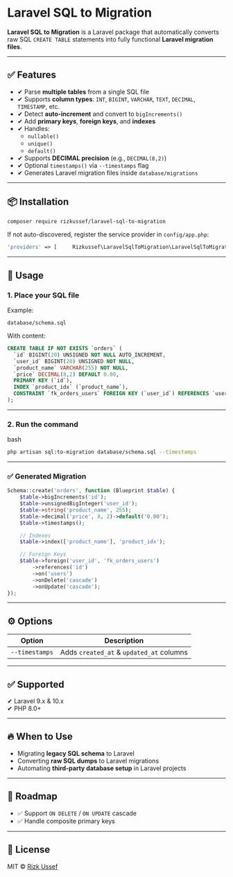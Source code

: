 # **Laravel SQL to Migration**

**Laravel SQL to Migration** is a Laravel package that automatically converts raw SQL `CREATE TABLE` statements into fully functional **Laravel migration files**.

---

## ✅ **Features**

- ✔ Parse **multiple tables** from a single SQL file
- ✔ Supports **column types**: `INT`, `BIGINT`, `VARCHAR`, `TEXT`, `DECIMAL`, `TIMESTAMP`, etc.
- ✔ Detect **auto-increment** and convert to `bigIncrements()`
- ✔ Add **primary keys**, **foreign keys**, and **indexes**
- ✔ Handles:
    - `nullable()`
    - `unique()`
    - `default()`
- ✔ Supports **DECIMAL precision** (e.g., `DECIMAL(8,2)`)
- ✔ Optional `timestamps()` via `--timestamps` flag
- ✔ Generates Laravel migration files inside `database/migrations`
---
## 📦 **Installation**

```bash
composer require rizkussef/laravel-sql-to-migration
```

If not auto-discovered, register the service provider in `config/app.php`:

```php
'providers' => [     Rizkussef\LaravelSqlToMigration\LaravelSqlToMigrationServiceProvider::class, ],
```

---

## 🚀 **Usage**

### **1. Place your SQL file**

Example:

```pgsql
database/schema.sql
```

With content:
```sql
CREATE TABLE IF NOT EXISTS `orders` (
  `id` BIGINT(20) UNSIGNED NOT NULL AUTO_INCREMENT,
  `user_id` BIGINT(20) UNSIGNED NOT NULL,
  `product_name` VARCHAR(255) NOT NULL,
  `price` DECIMAL(8,2) DEFAULT 0.00,
  PRIMARY KEY (`id`),
  INDEX `product_idx` (`product_name`),
  CONSTRAINT `fk_orders_users` FOREIGN KEY (`user_id`) REFERENCES `users` (`id`) ON DELETE CASCADE ON UPDATE CASCADE
);
```

---

### **2. Run the command**

bash
```bash
php artisan sql:to-migration database/schema.sql --timestamps
```


---

### ✅ **Generated Migration**
```php
Schema::create('orders', function (Blueprint $table) {
    $table->bigIncrements('id');
    $table->unsignedBigInteger('user_id');
    $table->string('product_name', 255);
    $table->decimal('price', 8, 2)->default('0.00');
    $table->timestamps();

    // Indexes
    $table->index(['product_name'], 'product_idx');

    // Foreign Keys
    $table->foreign('user_id', 'fk_orders_users')
        ->references('id')
        ->on('users')
        ->onDelete('cascade')
        ->onUpdate('cascade');
});

```

---

## ⚙ **Options**

|Option|Description|
|---|---|
|`--timestamps`|Adds `created_at` & `updated_at` columns|

---

## ✅ **Supported**

✔ Laravel 9.x & 10.x  
✔ PHP 8.0+

---

## 🔥 **When to Use**

- Migrating **legacy SQL schema** to Laravel
- Converting **raw SQL dumps** to Laravel migrations
- Automating **third-party database setup** in Laravel projects

---

## 📌 **Roadmap**

- ✅ Support `ON DELETE` / `ON UPDATE` cascade    
- ✅ Handle composite primary keys

---

## 📄 **License**

MIT © [Rizk Ussef](https://github.com/rizkussef)